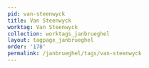 ```yaml
---
pid: van-steenwyck
title: Van Steenwyck
worktag: Van Steenwyck
collection: worktags_janbrueghel
layout: tagpage_janbrueghel
order: '178'
permalink: /janbrueghel/tags/van-steenwyck
---
```


